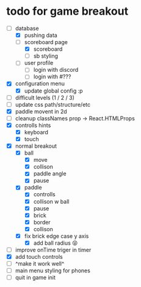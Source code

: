 #  todo for game breakout 

- [ ] database
  - [x] pushing data
  - [ ] scoreboard page
    - [x] scoreboard
    - [ ] sb styling
  - [ ] user profile
    - [ ] login with discord
    - [ ] login with #???
- [x] configuration menu
  - [x] update global config :p
- [ ] difficult levels (1 / 2 / 3)
- [ ] update css path/structure/etc
- [x] paddle movent in 2d
- [ ] cleanup classNames prop -> React.HTMLProps<HTMLDivElement>
- [x] controlls hints
  - [x] keyboard
  - [x] touch
- [x] normal breakout
  - [x] ball
    - [x] move
    - [x] collison
    - [x] paddle angle
    - [x] pause
  - [x] paddle
    - [x] controlls
    - [x] collison w ball
    - [x] pause
    - [x] brick
    - [x] border
    - [x] collison
  - [x] fix brick edge case y axis
    - [x] add ball radius 😝
- [ ] improve onTime triger in timer
- [x] add touch controls
- [ ] ^make it work well^
- [ ] main menu styling for phones
- [ ] quit in game init  